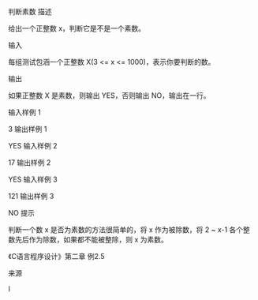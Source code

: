 判断素数
描述

给出一个正整数 x，判断它是不是一个素数。


输入

每组测试包涵一个正整数 X(3 <= x <= 1000)，表示你要判断的数。

输出

如果正整数 X 是素数，则输出 YES，否则输出 NO，输出在一行。

输入样例 1 

3
输出样例 1

YES
输入样例 2 

17
输出样例 2

YES
输入样例 3 

121
输出样例 3

NO
提示

判断一个数 x 是否为素数的方法很简单的，将 x 作为被除数，将 2 ~ x-1 各个整数先后作为除数，如果都不能被整除，则 x 为素数。

《C语言程序设计》第二章 例2.5

来源

I
